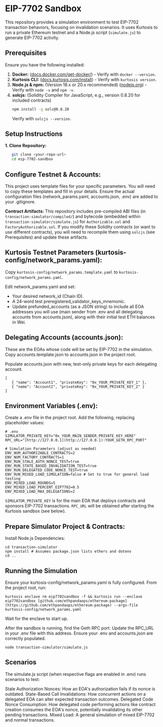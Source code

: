# EIP-7702 Sandbox

This repository provides a simulation environment to test EIP-7702 transaction behaviors, focusing on invalidation scenarios. It uses Kurtosis to run a private Ethereum testnet and a Node.js script (`simulate.js`) to generate EIP-7702 activity.

##  Prerequisites

Ensure you have the following installed:
1.  **Docker:** ([docs.docker.com/get-docker/](https://docs.docker.com/get-docker/)) - Verify with `docker --version`.
2.  **Kurtosis CLI:** ([docs.kurtosis.com/install](https://docs.kurtosis.com/install)) - Verify with `kurtosis version`.
3.  **Node.js & npm:** (Version 18.x or 20.x recommended) ([nodejs.org](https://nodejs.org/)) - Verify with `node -v` and `npm -v`.
4.  **solcjs:** (Solidity Compiler for JavaScript, e.g., version 0.8.20 for included contracts)
    ```bash
    npm install -g solc@0.8.20
    ```
    Verify with `solcjs --version`.

## Setup Instructions

**1. Clone Repository:**
   ```bash
      git clone <your-repo-url>
      cd eip-7702-sandbox
   ```
## Configure Testnet & Accounts:
This project uses template files for your specific parameters. You will need to copy these templates and fill in your details. Ensure the actual configuration files (network_params.yaml, accounts.json, .env) are added to your .gitignore.

**Contract Artifacts:** This repository includes pre-compiled ABI files (in `transaction-simulator/compiled/`) and bytecode (embedded within `transaction-simulator/simulate.js`) for `Authorizable.sol` and `FactoryAuthorizable.sol`. If you modify these Solidity contracts (or want to use different contracts), you will need to recompile them using `solcjs` (see Prerequisites) and update these artifacts.

## Kurtosis Testnet Parameters (kurtosis-config/network_params.yaml):

Copy `kurtosis-config/network_params.template.yaml` to `kurtosis-config/network_params.yaml`.

Edit network_params.yaml and set:
   - Your desired network_id (Chain ID).
   - A 24-word test preregistered_validator_keys_mnemonic.
   - Update prefunded_accounts (as a JSON string) to include all EOA addresses you will use (main sender from .env and all delegating accounts from accounts.json), along with their initial test ETH balances in Wei.

## Delegating Accounts (accounts.json):

These are the EOAs whose code will be set by EIP-7702 in the simulation. Copy accounts.template.json to accounts.json in the project root.

Populate accounts.json with new, test-only private keys for each delegating account.

```
[
   { "name": "Account1", "privateKey": "0x_YOUR_PRIVATE_KEY_1" },
   { "name": "Account2", "privateKey": "0x_YOUR_PRIVATE_KEY_2" }
]
```

## Environment Variables (.env):

Create a .env file in the project root.
Add the following, replacing placeholder values:

```
# .env
SIMULATOR_PRIVATE_KEY="0x_YOUR_MAIN_SENDER_PRIVATE_KEY_HERE"
RPC_URL="[http://127.0.0.1](http://127.0.0.1):YOUR_GETH_RPC_PORT" 

# Simulation Parameters (adjust as needed)
ENV_NUM_AUTHORIZABLE_CONTRACTS=2
ENV_NUM_FACTORY_CONTRACTS=1
ENV_RUN_STALE_AUTH_NONCE_TEST=true
ENV_RUN_STATE_BASED_INVALIDATION_TEST=true
ENV_RUN_DELEGATED_CODE_NONCE_TEST=true
ENV_RUN_MIXED_LOAD_SIMULATION=false # Set to true for general load testing
ENV_MIXED_LOAD_ROUNDS=5
ENV_MIXED_LOAD_PERCENT_EIP7702=0.5
ENV_MIXED_LOAD_MAX_DELEGATIONS=2
```

`SIMULATOR_PRIVATE_KEY` is for the main EOA that deploys contracts and sponsors EIP-7702 transactions.
`RPC_URL` will be obtained after starting the Kurtosis sandbox (see below).

## Prepare Simulator Project & Contracts:

Install Node.js Dependencies:

```
cd transaction-simulator
npm install # Assumes package.json lists ethers and dotenv
cd ..
```

## Running the Simulation

Ensure your kurtosis-config/network_params.yaml is fully configured.
From the project root, run:

```
kurtosis enclave rm eip7702sandbox -f && kurtosis run --enclave eip7702sandbox [github.com/ethpandaops/ethereum-package](https://github.com/ethpandaops/ethereum-package) --args-file kurtosis-config/network_params.yaml
```

Wait for the enclave to start up.

After the sandbox is running, find the Geth RPC port. Update the RPC_URL in your .env file with this address. Ensure your .env and accounts.json are correctly populated.

```
node transaction-simulator/simulate.js
```

## Scenarios

The simulate.js script (when respective flags are enabled in .env) runs scenarios to test:

Stale Authorization Nonces: How an EOA's authorization fails if its nonce is outdated.
State-Based Call Invalidations: How concurrent actions on a delegated EOA can alter expected transaction outcomes.
Delegated Code Nonce Consumption: How delegated code performing actions like contract creation consumes the EOA's nonce, potentially invalidating its other pending transactions.
Mixed Load: A general simulation of mixed EIP-7702 and normal transactions.
